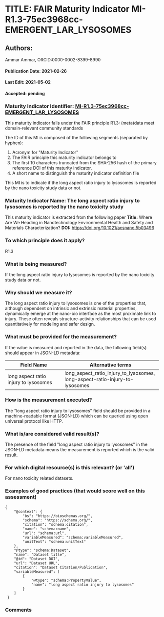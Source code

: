 # TITLE: FAIR Maturity Indicator MI-R1.3-75ec3968cc-EMERGENT_LAR_LYSOSOMES

## Authors: 
Ammar Ammar, ORCID:0000-0002-8399-8990

#### Publication Date: 2021-02-26
#### Last Edit: 2021-05-02
#### Accepted: pending

### Maturity Indicator Identifier: [MI-R1.3-75ec3968cc-EMERGENT_LAR_LYSOSOMES](https://w3id.org/fair/maturity_indicator/terms/Gen2/MI-R1.3-75ec3968cc-EMERGENT_LAR_LYSOSOMES)

This maturity indicator falls under the FAIR principle R1.3:
(meta)data meet domain-relevant community standards

The ID of this MI is composed of the following segments (separated by hyphen):
1. Acronym for "Maturity Indicator"
1. The FAIR principle this maturity indicator belongs to
1. The first 10 characters truncated from the SHA-256 hash of the primary reference DOI of this maturity indicator.
1. A short name to distinguish the maturity indicator definition file

This MI is to indicate if the long aspect ratio injury to lysosomes is reported by the nano toxicity study data or not.

### Maturity Indicator Name:  The long aspect ratio injury to lysosomes is reported by the nano toxicity study

This maturity indicator is extracted from the following paper 
**Title:** Where Are We Heading in Nanotechnology Environmental Health and Safety and Materials Characterization?
**DOI:** https://doi.org/10.1021/acsnano.5b03496

### To which principle does it apply?  
R1.3

### What is being measured?
If the long aspect ratio injury to lysosomes is reported by the nano toxicity study data or not.

### Why should we measure it?
The long aspect ratio injury to lysosomes is one of the properties that, although dependent on intrinsic and extrinsic material properties, dynamically emerge 
at the nano-bio interface as the most proximate link to injury. These often reveals structure-activity relationships that can be 
used quantitatively for modeling and safer design.

### What must be provided for the measurement?
If the value is measured and reported in the data, the following field(s) should appear in JSON-LD metadata: 

| Field Name                                   | Alternative terms                                                                 |
| -------------------------------------------- | --------------------------------------------------------------------------------- |
| long aspect ratio injury to lysosomes        | long_aspect_ratio_injury_to_lysosomes,<br>long-aspect-ratio-injury-to-lysosomes   |

### How is the measurement executed?
The "long aspect ratio injury to lysosomes" field should be provided in a machine-readable format (JSON-LD) which can be queried using open universal protocol like HTTP.

### What is/are considered valid result(s)?
The presence of the field "long aspect ratio injury to lysosomes" in the JSON-LD metadata means the measurement is reported which is the valid result.

### For which digital resource(s) is this relevant? (or 'all')
For nano toxicity related datasets.  

### Examples of good practices (that would score well on this assessment)
```{json}
{
 	"@context": {
 		"bs": "https://bioschemas.org/",
 		"schema": "https://schema.org/",
 		"citation": "schema:citation",
 		"name": "schema:name",
 		"url": "schema:url",
 		"variableMeasured": "schema:variableMeasured",
 		"unitText": "schema:unitText"
 	},
 	"@type": "schema:Dataset",
 	"name": "Dataset title",
 	"@id": "Dataset DOI",
 	"url": "Dataset URL",
 	"citation": "Dataset Citation/Publication",
 	"variableMeasured": [
 		{
 			"@type": "schema:PropertyValue",
 			"name": "long aspect ratio injury to lysosomes"
 		}
 	]
 }
```

### Comments

